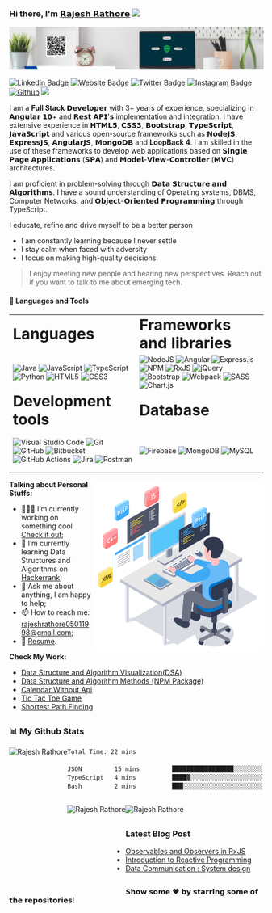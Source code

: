 ### Hi there, I'm <a href="https://linktr.ee/rajesh_rathore" target="_blank">	𝗥𝗮𝗷𝗲𝘀𝗵 𝗥𝗮𝘁𝗵𝗼𝗿𝗲</a> <img src="https://media.giphy.com/media/hvRJCLFzcasrR4ia7z/giphy.gif" width="25px">

<img src="banner-2.png" alt="github banner">


[![Linkedin Badge](https://img.shields.io/badge/-LinkedIn-0e76a8?style=flat-square&logo=Linkedin&logoColor=white)](https://www.linkedin.com/in/rajesh-rathore-0501/)
[![Website Badge](https://img.shields.io/badge/Website-3b5998?style=flat-square&logo=google-chrome&logoColor=white)](https://raj-rathod.github.io/rajesh-rathore/)
[![Twitter Badge](https://img.shields.io/badge/-Twitter-00acee?style=flat-square&logo=Twitter&logoColor=white)](https://twitter.com/Rajesh946055)
[![Instagram Badge](https://img.shields.io/badge/-Instagram-e4405f?style=flat-square&logo=Instagram&logoColor=white)](https://www.instagram.com/raj_rathod1313/?hl=en)
[![Github](https://img.shields.io/github/followers/raj-rathod?label=Follow&style=social)](https://github.com/raj-rathod)
![](https://komarev.com/ghpvc/?username=raj-rathod&label=PROFILE+VIEWS)

I am a **Full Stack** 𝗗𝗲𝘃𝗲𝗹𝗼𝗽𝗲𝗿 with  3+ years of experience, specializing in 𝗔𝗻𝗴𝘂𝗹𝗮𝗿 𝟭𝟬+ and 𝗥𝗲𝘀𝘁 𝗔𝗣𝗜'𝘀 implementation and integration. I have extensive experience in 𝗛𝗧𝗠𝗟𝟱, 𝗖𝗦𝗦𝟯, 𝗕𝗼𝗼𝘁𝘀𝘁𝗿𝗮𝗽, 𝗧𝘆𝗽𝗲𝗦𝗰𝗿𝗶𝗽𝘁, 𝗝𝗮𝘃𝗮𝗦𝗰𝗿𝗶𝗽𝘁 and various open-source frameworks such as 𝗡𝗼𝗱𝗲𝗝𝗦, 𝗘𝘅𝗽𝗿𝗲𝘀𝘀𝗝𝗦, 𝗔𝗻𝗴𝘂𝗹𝗮𝗿𝗝𝗦, 𝗠𝗼𝗻𝗴𝗼𝗗𝗕 and **LoopBack 4**. I am skilled in the use of these frameworks to develop web applications based on 𝗦𝗶𝗻𝗴𝗹𝗲 𝗣𝗮𝗴𝗲 𝗔𝗽𝗽𝗹𝗶𝗰𝗮𝘁𝗶𝗼𝗻𝘀 (𝗦𝗣𝗔) and 𝗠𝗼𝗱𝗲𝗹-𝗩𝗶𝗲𝘄-𝗖𝗼𝗻𝘁𝗿𝗼𝗹𝗹𝗲𝗿 (𝗠𝗩𝗖) architectures.

I am proficient in problem-solving through 𝗗𝗮𝘁𝗮 𝗦𝘁𝗿𝘂𝗰𝘁𝘂𝗿𝗲 𝗮𝗻𝗱 𝗔𝗹𝗴𝗼𝗿𝗶𝘁𝗵𝗺𝘀. I have a sound understanding of Operating systems, DBMS, Computer Networks, and 𝗢𝗯𝗷𝗲𝗰𝘁-𝗢𝗿𝗶𝗲𝗻𝘁𝗲𝗱 𝗣𝗿𝗼𝗴𝗿𝗮𝗺𝗺𝗶𝗻𝗴 through TypeScript.

I educate, refine and drive myself to be a better person
- I am constantly learning because I never settle
- I stay calm when faced with adversity
- I focus on making high-quality decisions

>I enjoy meeting new people and hearing new perspectives. Reach out if you want to talk to me about emerging tech.

#### 🧰 Languages and Tools

<table border="0">
 <tr>
    <td><b style="font-size:30px"> Languages </b></td>
    <td><b style="font-size:30px"> Frameworks and libraries </b></td>
 </tr>
 <tr>
    <td>
    
![Java](https://img.shields.io/badge/java-%23ED8B00.svg?style=for-the-badge&logo=java&logoColor=white)
![JavaScript](https://img.shields.io/badge/javascript-%23323330.svg?style=for-the-badge&logo=javascript&logoColor=%23F7DF1E)
![TypeScript](https://img.shields.io/badge/typescript-%23007ACC.svg?style=for-the-badge&logo=typescript&logoColor=white)
![Python](https://img.shields.io/badge/python-3670A0?style=for-the-badge&logo=python&logoColor=ffdd54)
![HTML5](https://img.shields.io/badge/html5-%23E34F26.svg?style=for-the-badge&logo=html5&logoColor=white)
![CSS3](https://img.shields.io/badge/css3-%231572B6.svg?style=for-the-badge&logo=css3&logoColor=white)
    </td>
    <td>
    ![NodeJS](https://img.shields.io/badge/node.js-6DA55F?style=for-the-badge&logo=node.js&logoColor=white)
![Angular](https://img.shields.io/badge/angular-%23DD0031.svg?style=for-the-badge&logo=angular&logoColor=white)
![Express.js](https://img.shields.io/badge/express.js-%23404d59.svg?style=for-the-badge&logo=express&logoColor=%2361DAFB)
![NPM](https://img.shields.io/badge/NPM-%23000000.svg?style=for-the-badge&logo=npm&logoColor=white)
![RxJS](https://img.shields.io/badge/rxjs-%23B7178C.svg?style=for-the-badge&logo=reactivex&logoColor=white)
![jQuery](https://img.shields.io/badge/jquery-%230769AD.svg?style=for-the-badge&logo=jquery&logoColor=white)
![Bootstrap](https://img.shields.io/badge/bootstrap-%23563D7C.svg?style=for-the-badge&logo=bootstrap&logoColor=white)
![Webpack](https://img.shields.io/badge/webpack-%238DD6F9.svg?style=for-the-badge&logo=webpack&logoColor=black)
![SASS](https://img.shields.io/badge/SASS-hotpink.svg?style=for-the-badge&logo=SASS&logoColor=white)
![Chart.js](https://img.shields.io/badge/chart.js-F5788D.svg?style=for-the-badge&logo=chart.js&logoColor=white)
    </td>
 </tr>
  <tr>
    <td><b style="font-size:30px"> Development tools </b></td>
    <td><b style="font-size:30px"> Database </b></td>
 </tr>
  <tr >
    <td>
    
![Visual Studio Code](https://img.shields.io/badge/Visual%20Studio%20Code-0078d7.svg?style=for-the-badge&logo=visual-studio-code&logoColor=white)
![Git](https://img.shields.io/badge/git-%23F05033.svg?style=for-the-badge&logo=git&logoColor=white)
![GitHub](https://img.shields.io/badge/github-%23121011.svg?style=for-the-badge&logo=github&logoColor=white)
![Bitbucket](https://img.shields.io/badge/bitbucket-%230047B3.svg?style=for-the-badge&logo=bitbucket&logoColor=white)
![GitHub Actions](https://img.shields.io/badge/github%20actions-%232671E5.svg?style=for-the-badge&logo=githubactions&logoColor=white)
![Jira](https://img.shields.io/badge/jira-%230A0FFF.svg?style=for-the-badge&logo=jira&logoColor=white)
![Postman](https://img.shields.io/badge/Postman-FF6C37?style=for-the-badge&logo=postman&logoColor=white)
    </td>
    <td>
    
![Firebase](https://img.shields.io/badge/Firebase-039BE5?style=for-the-badge&logo=Firebase&logoColor=white)
![MongoDB](https://img.shields.io/badge/MongoDB-%234ea94b.svg?style=for-the-badge&logo=mongodb&logoColor=white)
![MySQL](https://img.shields.io/badge/mysql-%2300f.svg?style=for-the-badge&logo=mysql&logoColor=white)
    </td>
 </tr>
</table>

<img align="right" height="340" width="340" src="developer.gif" alt="special branch"/>  
    
**Talking about Personal Stuffs:**

- 👨🏻‍💻 I’m currently working on something cool [Check it out](https://raj-rathod.github.io/DSA-visualisation-in-angular/);
- 🚀 I’m currently learning Data Structures and Algorithms on [Hackerrank](https://www.hackerrank.com/Raj_Rathod_1313);
- 💬 Ask me about anything, I am happy to help;
- 📫 How to reach me: rajeshrathore05011998@gmail.com;
- 📝 [Resume](https://drive.google.com/file/d/17HzCJ04dLa2X4U8ShwTupqYMKsmCI2kG/view?usp=sharing).

**Check My Work:**
- [Data Structure and Algorithm Visualization(DSA)](https://raj-rathod.github.io/DSA-visualisation-in-angular/)
- [Data Structure and Algorithm Methods (NPM Package)](https://www.npmjs.com/package/@raj-rathod/dsa-methods)
- [Calendar Without Api](https://raj-rathod.github.io/Calendar_without_Third_Party_api/)
- [Tic Tac Toe Game](https://raj-rathod.github.io/tic-toc-game/)
- [Shortest Path Finding](https://dsa-visualization.github.io/shortest-path-finding/)

##
 
### 📊 My Github Stats
 <img align="left" height="180em"  src="https://github-readme-streak-stats.herokuapp.com/?user=raj-rathod&theme=tokyonight&hide_border=true" alt="Rajesh Rathore" />
   
<!--START_SECTION:waka-->

```txt
Total Time: 22 mins

JSON         15 mins         █████████████████░░░░░░░░   68.60 %
TypeScript   4 mins          ████▓░░░░░░░░░░░░░░░░░░░░   18.85 %
Bash         2 mins          ███░░░░░░░░░░░░░░░░░░░░░░   12.56 %
```

<!--END_SECTION:waka-->

##
<img align="left" height="170em" src="https://github-readme-stats-git-masterrstaa-rickstaa.vercel.app/api?username=raj-rathod&show_icons=true&hide_border=true&&count_private=true&include_all_commits=true&theme=tokyonight" alt="Rajesh Rathore" />
<img height="170em"  src="https://github-readme-stats-git-masterrstaa-rickstaa.vercel.app/api/top-langs/?username=raj-rathod&layout=compact&theme=tokyonight&hide_border=true"alt="Rajesh Rathore" /> 

<!-- ##

### Latest Tweets
 [![github-readme-twitter](https://github-readme-twitter.gazf.vercel.app/api?id=Rajesh946055&layout=wide)](https://twitter.com/Rajesh946055) -->

 ## 

### Latest Blog Post
<!-- BLOG-POST-LIST:START -->
- [Observables and Observers in RxJS](https://dev.to/rajrathod/observables-and-observers-in-rxjs-1jk5)
- [Introduction to Reactive Programming](https://dev.to/rajrathod/introduction-to-reactive-programming-3bcf)
- [Data Communication : System design](https://dev.to/rajrathod/data-communication-system-design-3hgf)
<!-- BLOG-POST-LIST:END -->

##
𝗦𝗵𝗼𝘄 𝘀𝗼𝗺𝗲 ❤️ 𝗯𝘆 𝘀𝘁𝗮𝗿𝗿𝗶𝗻𝗴 𝘀𝗼𝗺𝗲 𝗼𝗳 𝘁𝗵𝗲 𝗿𝗲𝗽𝗼𝘀𝗶𝘁𝗼𝗿𝗶𝗲𝘀!


